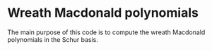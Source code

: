 # Wreath Macdonald polynomials

The main purpose of this code is to compute the wreath Macdonald polynomials in the Schur basis.
